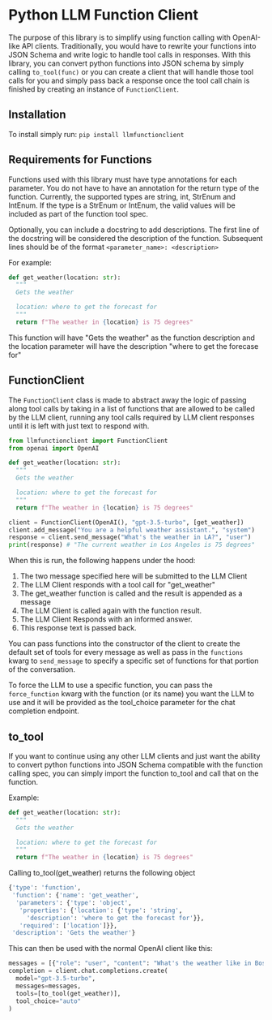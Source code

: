 # Python LLM Function Client

The purpose of this library is to simplify using function calling with OpenAI-like API clients. Traditionally, you would have to rewrite your functions into JSON Schema and write logic to handle tool calls in responses. With this library, you can convert python functions into JSON schema by simply calling `to_tool(func)` or you can create a client that will handle those tool calls for you and simply pass back a response once the tool call chain is finished by creating an instance of `FunctionClient`.

## Installation

To install simply run:
`pip install llmfunctionclient`

## Requirements for Functions

Functions used with this library must have type annotations for each parameter. You do not have to have an annotation for the return type of the function.
Currently, the supported types are string, int, StrEnum and IntEnum.
If the type is a StrEnum or IntEnum, the valid values will be included as part of the function tool spec.

Optionally, you can include a docstring to add descriptions. The first line of the docstring will be considered the description of the function. Subsequent lines should be of the format `<parameter_name>: <description>`

For example:
```python
def get_weather(location: str):
  """
  Gets the weather

  location: where to get the forecast for
  """
  return f"The weather in {location} is 75 degrees"
```

This function will have "Gets the weather" as the function description and the location parameter will have the description "where to get the forecase for"

## FunctionClient

The `FunctionClient` class is made to abstract away the logic of passing along tool calls by taking in a list of functions that are allowed to be called by the LLM client, running any tool calls required by LLM client responses until it is left with just text to respond with.

```python
from llmfunctionclient import FunctionClient
from openai import OpenAI

def get_weather(location: str):
  """
  Gets the weather

  location: where to get the forecast for
  """
  return f"The weather in {location} is 75 degrees"

client = FunctionClient(OpenAI(), "gpt-3.5-turbo", [get_weather])
client.add_message("You are a helpful weather assistant.", "system")
response = client.send_message("What's the weather in LA?", "user")
print(response) # "The current weather in Los Angeles is 75 degrees"
```

When this is run, the following happens under the hood:  
1. The two message specified here will be submitted to the LLM Client
2. The LLM Client responds with a tool call for "get_weather"
3. The get_weather function is called and the result is appended as a message
4. The LLM Client is called again with the function result.
5. The LLM Client Responds with an informed answer.
6. This response text is passed back.

You can pass functions into the constructor of the client to create the default set of tools for every message as well as pass in the `functions` kwarg to `send_message` to specify a specific set of functions for that portion of the conversation.

To force the LLM to use a specific function, you can pass the `force_function` kwarg with the function (or its name) you want the LLM to use and it will be provided as the tool_choice parameter for the chat completion endpoint.

## to_tool

If you want to continue using any other LLM clients and just want the ability to convert python functions into JSON Schema compatible with the function calling spec, you can simply import the function to_tool and call that on the function.

Example:
```python
def get_weather(location: str):
  """
  Gets the weather

  location: where to get the forecast for
  """
  return f"The weather in {location} is 75 degrees"

```

Calling to_tool(get_weather) returns the following object

```python
{'type': 'function',
 'function': {'name': 'get_weather',
  'parameters': {'type': 'object',
   'properties': {'location': {'type': 'string',
     'description': 'where to get the forecast for'}},
   'required': ['location']}},
 'description': 'Gets the weather'}
```

This can then be used with the normal OpenAI client like this:
```python
messages = [{"role": "user", "content": "What's the weather like in Boston today?"}]
completion = client.chat.completions.create(
  model="gpt-3.5-turbo",
  messages=messages,
  tools=[to_tool(get_weather)],
  tool_choice="auto"
)
```
